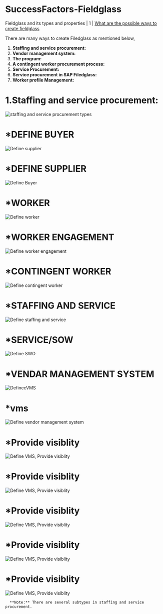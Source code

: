 # SuccessFactors-Fieldglass
Fieldglass and its types and properties 
| 1   | [What are the possible ways to create fieldglass](#what-are-the-possible-ways-to-create-objects-in-Filedglass)   

<!--**[⬆ Back to Top](#table-of-contents)**-->


There are many ways to create Filedglass as mentioned below,

   1. **Staffing and service procurement:**
   2. **Vendor management system:**
   3. **The program:**
   4. **A contingent worker procurement process:**
   5. **Service Procurement:**
   6. **Service procurement in SAP Filedglass:**
   7. **Worker profile Management:**


# 1.Staffing and service procurement:
![staffing and service procurement types](./Fg1.png)

# *DEFINE BUYER 
![Define supplier](./Buyer2.png)

# *DEFINE SUPPLIER
![Define Buyer](./Suppliere3.png)

# *WORKER
![Define worker](./worker4.png)

# *WORKER ENGAGEMENT
![Define worker engagement](./Worker-engagement.png)

# *CONTINGENT WORKER
![Define contingent worker](./Contingent-worker6.png)

# *STAFFING AND SERVICE
![Define staffing and service](./Staffing-and-services7.png)

# *SERVICE/SOW
![Define SWO](./Screenshot8.png)

# *VENDAR MANAGEMENT SYSTEM
![DefinecVMS](./Screenshot9.png)

# *vms
![Define vendor management system](./Screenshot10.png)

# *Provide visiblity
![Define VMS, Provide visiblity](./Screenshot11.png)

# *Provide visiblity
![Define VMS, Provide visiblity](./Screenshot12.png)

# *Provide visiblity
![Define VMS, Provide visiblity](./Screenshot13.png)

# *Provide visiblity
![Define VMS, Provide visiblity](./Screenshot14.png)

# *Provide visiblity
![Define VMS, Provide visiblity](./Screenshot15.png)










    

      **Note:** There are several subtypes in staffing and service procurement.
